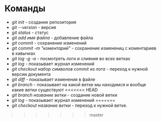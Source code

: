 # **Команды**

* *git init* - создание репозитория
* *git --version* - версия 
* *git status* - статус 
* *git add имя файла* - добавление файла
* *git commit* - сохранение изменений
* *git commit -m "коментарий"* - сохранение изменениц с коментариев в кавычках
* *git log -g -a* - посмотреть логи и слияния во всех ветках
* *git log* - показывает журнал изменений
* *git checkout набор символов commit из лога* - переход к нужной версии документа
* *git diff* - показывает изменения в файле
* *git branch* - показывает на какой ветке мы находимся и вообще какие ветки существуют
<<<<<<< HEAD
* *git branch название ветки* - создание новой ветки
* *git log* - показывает журнал изменений
=======
* *git checkout название ветки* - переход к нужной ветке.
>>>>>>> master
